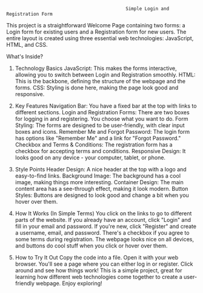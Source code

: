                                                 Simple Login and Registration Form

This project is a straightforward Welcome Page containing two forms: a Login form for existing users and a Registration form for new users. The entire layout is created using three essential web technologies: JavaScript, HTML, and CSS.

What's Inside?

1. Technology Basics
JavaScript: This makes the forms interactive, allowing you to switch between Login and Registration smoothly.
HTML: This is the backbone, defining the structure of the webpage and the forms.
CSS: Styling is done here, making the page look good and responsive.

2. Key Features
Navigation Bar: You have a fixed bar at the top with links to different sections.
Login and Registration Forms: There are two boxes for logging in and registering. You choose what you want to do.
Form Styling: The forms are designed to be user-friendly, with clear input boxes and icons.
Remember Me and Forgot Password: The login form has options like "Remember Me" and a link for "Forgot Password."
Checkbox and Terms & Conditions: The registration form has a checkbox for accepting terms and conditions.
Responsive Design: It looks good on any device - your computer, tablet, or phone.

3. Style Points
Header Design: A nice header at the top with a logo and easy-to-find links.
Background Image: The background has a cool image, making things more interesting.
Container Design: The main content area has a see-through effect, making it look modern.
Button Styles: Buttons are designed to look good and change a bit when you hover over them.

4. How It Works (In Simple Terms)
You click on the links to go to different parts of the website.
If you already have an account, click "Login" and fill in your email and password.
If you're new, click "Register" and create a username, email, and password.
There's a checkbox if you agree to some terms during registration.
The webpage looks nice on all devices, and buttons do cool stuff when you click or hover over them.

5. How to Try It Out
Copy the code into a file.
Open it with your web browser.
You'll see a page where you can either log in or register.
Click around and see how things work!
This is a simple project, great for learning how different web technologies come together to create a user-friendly webpage. Enjoy exploring!

